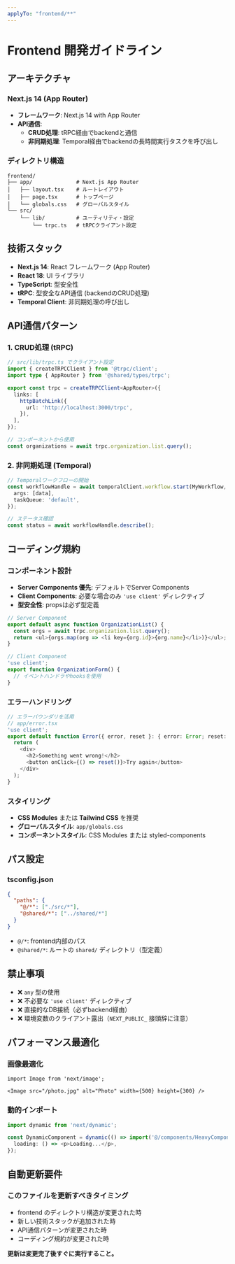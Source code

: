 ```yaml
---
applyTo: "frontend/**"
---
```


# Frontend 開発ガイドライン

## アーキテクチャ

### Next.js 14 (App Router)
- **フレームワーク**: Next.js 14 with App Router
- **API通信**:
  - **CRUD処理**: tRPC経由でbackendと通信
  - **非同期処理**: Temporal経由でbackendの長時間実行タスクを呼び出し

### ディレクトリ構造
```
frontend/
├── app/              # Next.js App Router
│   ├── layout.tsx    # ルートレイアウト
│   ├── page.tsx      # トップページ
│   └── globals.css   # グローバルスタイル
└── src/
    └── lib/          # ユーティリティ・設定
        └── trpc.ts   # tRPCクライアント設定
```

## 技術スタック

- **Next.js 14**: React フレームワーク (App Router)
- **React 18**: UI ライブラリ
- **TypeScript**: 型安全性
- **tRPC**: 型安全なAPI通信 (backendのCRUD処理)
- **Temporal Client**: 非同期処理の呼び出し

## API通信パターン

### 1. CRUD処理 (tRPC)
```typescript
// src/lib/trpc.ts でクライアント設定
import { createTRPCClient } from '@trpc/client';
import type { AppRouter } from '@shared/types/trpc';

export const trpc = createTRPCClient<AppRouter>({
  links: [
    httpBatchLink({
      url: 'http://localhost:3000/trpc',
    }),
  ],
});

// コンポーネントから使用
const organizations = await trpc.organization.list.query();
```

### 2. 非同期処理 (Temporal)
```typescript
// Temporalワークフローの開始
const workflowHandle = await temporalClient.workflow.start(MyWorkflow, {
  args: [data],
  taskQueue: 'default',
});

// ステータス確認
const status = await workflowHandle.describe();
```

## コーディング規約

### コンポーネント設計
- **Server Components 優先**: デフォルトでServer Components
- **Client Components**: 必要な場合のみ `'use client'` ディレクティブ
- **型安全性**: propsは必ず型定義

```typescript
// Server Component
export default async function OrganizationList() {
  const orgs = await trpc.organization.list.query();
  return <ul>{orgs.map(org => <li key={org.id}>{org.name}</li>)}</ul>;
}

// Client Component
'use client';
export function OrganizationForm() {
  // イベントハンドラやhooksを使用
}
```

### エラーハンドリング
```typescript
// エラーバウンダリを活用
// app/error.tsx
'use client';
export default function Error({ error, reset }: { error: Error; reset: () => void }) {
  return (
    <div>
      <h2>Something went wrong!</h2>
      <button onClick={() => reset()}>Try again</button>
    </div>
  );
}
```

### スタイリング
- **CSS Modules** または **Tailwind CSS** を推奨
- **グローバルスタイル**: `app/globals.css`
- **コンポーネントスタイル**: CSS Modules または styled-components

## パス設定

### tsconfig.json
```json
{
  "paths": {
    "@/*": ["./src/*"],
    "@shared/*": ["../shared/*"]
  }
}
```

- `@/*`: frontend内部のパス
- `@shared/*`: ルートの `shared/` ディレクトリ（型定義）

## 禁止事項

- ❌ `any` 型の使用
- ❌ 不必要な `'use client'` ディレクティブ
- ❌ 直接的なDB接続（必ずbackend経由）
- ❌ 環境変数のクライアント露出（`NEXT_PUBLIC_` 接頭辞に注意）

## パフォーマンス最適化

### 画像最適化
```tsx
import Image from 'next/image';

<Image src="/photo.jpg" alt="Photo" width={500} height={300} />
```

### 動的インポート
```typescript
import dynamic from 'next/dynamic';

const DynamicComponent = dynamic(() => import('@/components/HeavyComponent'), {
  loading: () => <p>Loading...</p>,
});
```

## 自動更新要件

### このファイルを更新すべきタイミング
- frontend のディレクトリ構造が変更された時
- 新しい技術スタックが追加された時
- API通信パターンが変更された時
- コーディング規約が変更された時

**更新は変更完了後すぐに実行すること。**
